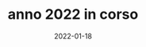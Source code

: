 ---
title: "anno 2022 in corso"
date: "2022-01-18"
taxonomy: 
    tag: [anno-2022-in-corso]
content:
    items: '@self.children'
---
